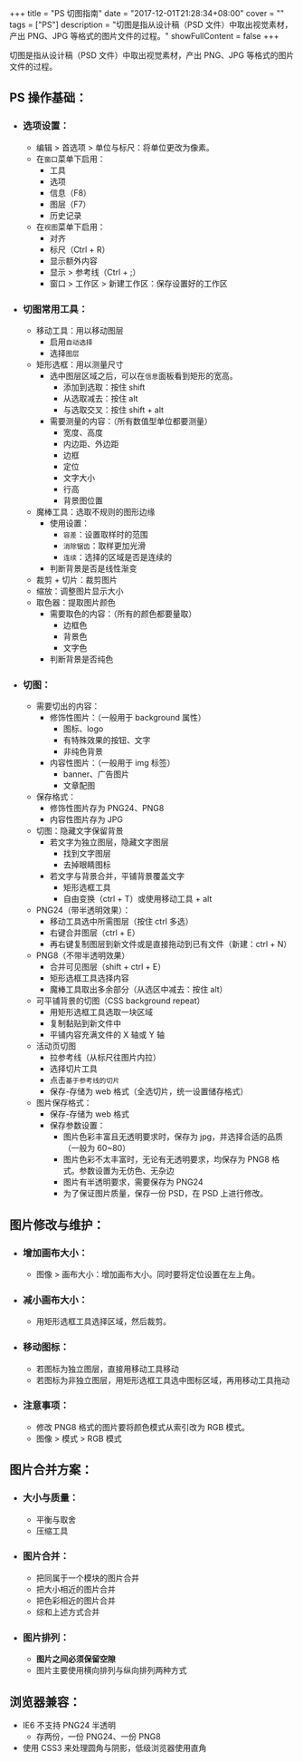 +++
title = "PS 切图指南"
date = "2017-12-01T21:28:34+08:00"
cover = ""
tags = ["PS"]
description = "切图是指从设计稿（PSD 文件）中取出视觉素材，产出 PNG、JPG 等格式的图片文件的过程。"
showFullContent = false
+++

切图是指从设计稿（PSD 文件）中取出视觉素材，产出 PNG、JPG 等格式的图片文件的过程。

## PS 操作基础：

- ### 选项设置：

  - 编辑 > 首选项 > 单位与标尺：将单位更改为像素。
  - 在`窗口`菜单下启用：
    - 工具
    - 选项
    - 信息（F8）
    - 图层（F7）
    - 历史记录
  - 在`视图`菜单下启用：
    - 对齐
    - 标尺（Ctrl + R）
    - 显示额外内容
    - 显示 > 参考线（Ctrl + ;）
    - 窗口 > 工作区 > 新建工作区：保存设置好的工作区

- ### 切图常用工具：

  - 移动工具：用以移动图层
    - 启用`自动选择`
    - 选择`图层`
  - 矩形选框：用以测量尺寸
    - 选中图层区域之后，可以在`信息`面板看到矩形的宽高。
      - 添加到选取：按住 shift
      - 从选取减去：按住 alt
      - 与选取交叉：按住 shift + alt
    - 需要测量的内容：（所有数值型单位都要测量）
      - 宽度、高度
      - 内边距、外边距
      - 边框
      - 定位
      - 文字大小
      - 行高
      - 背景图位置
  - 魔棒工具：选取不规则的图形边缘
    - 使用设置：
      - `容差`：设置取样时的范围
      - `消除锯齿`：取样更加光滑
      - `连续`：选择的区域是否是连续的
    - 判断背景是否是线性渐变
  - 裁剪 + 切片：裁剪图片
  - 缩放：调整图片显示大小
  - 取色器：提取图片颜色
    - 需要取色的内容：（所有的颜色都要量取）
      - 边框色
      - 背景色
      - 文字色
    - 判断背景是否纯色

- ### 切图：

  - 需要切出的内容：
    - 修饰性图片：（一般用于 background 属性）
      - 图标、logo
      - 有特殊效果的按钮、文字
      - 非纯色背景
    - 内容性图片：（一般用于 img 标签）
      - banner、广告图片
      - 文章配图
  - 保存格式：
    - 修饰性图片存为 PNG24、PNG8
    - 内容性图片存为 JPG
  - 切图：隐藏文字保留背景
    - 若文字为独立图层，隐藏文字图层
      - 找到文字图层
      - 去掉眼睛图标
    - 若文字与背景合并，平铺背景覆盖文字
      - 矩形选框工具
      - 自由变换（ctrl + T）或使用移动工具 + alt
  - PNG24（带半透明效果）：
    - 移动工具选中所需图层（按住 ctrl 多选）
    - 右键合并图层（ctrl + E）
    - 再右键复制图层到新文件或是直接拖动到已有文件（新建：ctrl + N）
  - PNG8（不带半透明效果）
    - 合并可见图层（shift + ctrl + E）
    - 矩形选框工具选择内容
    - 魔棒工具取出多余部分（从选区中减去：按住 alt）
  - 可平铺背景的切图（CSS background repeat）
    - 用矩形选框工具选取一块区域
    - 复制黏贴到新文件中
    - 平铺内容充满文件的 X 轴或 Y 轴
  - 活动页切图
    - 拉参考线（从标尺往图片内拉）
    - 选择切片工具
    - 点击`基于参考线的切片`
    - 保存-存储为 web 格式（全选切片，统一设置储存格式）
  - 图片保存格式：
    - 保存-存储为 web 格式
    - 保存参数设置：
      - 图片色彩丰富且无透明要求时，保存为 jpg，并选择合适的品质（一般为 60~80）
      - 图片色彩不太丰富时，无论有无透明要求，均保存为 PNG8 格式。参数设置为无仿色、无杂边
      - 图片有半透明要求，需要保存为 PNG24
      - 为了保证图片质量，保存一份 PSD，在 PSD 上进行修改。

## 图片修改与维护：

- ### 增加画布大小：

  - 图像 > 画布大小：增加画布大小。同时要将定位设置在左上角。

- ### 减小画布大小：

  - 用矩形选框工具选择区域，然后裁剪。

- ### 移动图标：

  - 若图标为独立图层，直接用移动工具移动
  - 若图标为非独立图层，用矩形选框工具选中图标区域，再用移动工具拖动

- ### **注意事项**：
  - 修改 PNG8 格式的图片要将颜色模式从索引改为 RGB 模式。
  - 图像 > 模式 > RGB 模式

## 图片合并方案：

- ### 大小与质量：

  - 平衡与取舍
  - 压缩工具

- ### 图片合并：

  - 把同属于一个模块的图片合并
  - 把大小相近的图片合并
  - 把色彩相近的图片合并
  - 综和上述方式合并

- ### 图片排列：

  - **图片之间必须保留空隙**
  - 图片主要使用横向排列与纵向排列两种方式

## 浏览器兼容：

- IE6 不支持 PNG24 半透明
  - 存两份，一份 PNG24、一份 PNG8
- 使用 CSS3 来处理圆角与阴影，低级浏览器使用直角
